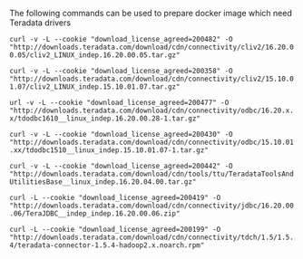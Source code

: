 The following commands can be used to prepare docker image which need Teradata drivers

`curl -v -L --cookie "download_license_agreed=200482" -O "http://downloads.teradata.com/download/cdn/connectivity/cliv2/16.20.00.05/cliv2_LINUX_indep.16.20.00.05.tar.gz"`

`curl -v -L --cookie "download_license_agreed=200358" -O "http://downloads.teradata.com/download/cdn/connectivity/cliv2/15.10.01.07/cliv2_LINUX_indep.15.10.01.07.tar.gz"`

`url -v -L --cookie "download_license_agreed=200477" -O "http://downloads.teradata.com/download/cdn/connectivity/odbc/16.20.x.x/tdodbc1610__linux_indep.16.20.00.28-1.tar.gz"`

`curl -v -L --cookie "download_license_agreed=200430" -O "http://downloads.teradata.com/download/cdn/connectivity/odbc/15.10.01.xx/tdodbc1510__linux_indep.15.10.01.07-1.tar.gz"`

`curl -v -L --cookie "download_license_agreed=200442" -O "http://downloads.teradata.com/download/cdn/tools/ttu/TeradataToolsAndUtilitiesBase__linux_indep.16.20.04.00.tar.gz"`

`curl -L --cookie "download_license_agreed=200419" -O "http://downloads.teradata.com/download/cdn/connectivity/jdbc/16.20.00.06/TeraJDBC__indep_indep.16.20.00.06.zip"`

`curl -L --cookie "download_license_agreed=200199" -O "http://downloads.teradata.com/download/cdn/connectivity/tdch/1.5/1.5.4/teradata-connector-1.5.4-hadoop2.x.noarch.rpm"`

